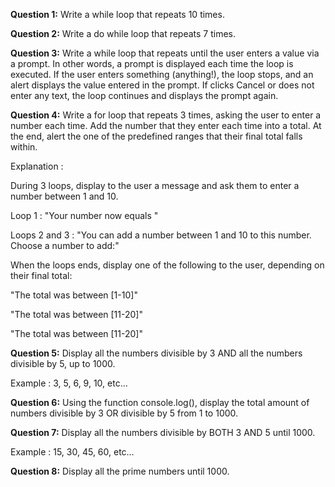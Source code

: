 **Question 1:** Write a while loop that repeats 10 times.

**Question 2:** Write a do while loop that repeats 7 times.

**Question 3:** Write a while loop that repeats until the user enters a value via a prompt. In other words, a prompt is displayed each time the loop is executed. If the user enters something (anything!), the loop stops, and an alert displays the value entered in the prompt. If clicks Cancel or does not enter any text, the loop continues and displays the prompt again.

**Question 4:** Write a for loop that repeats 3 times, asking the user to enter a number each time. Add the number that they enter each time into a total. At the end, alert the one of the predefined ranges that their final total falls within.

Explanation : 

During 3 loops, display to the user a message and ask them to enter a number between 1 and 10.

Loop 1 : "Your number now equals <value number>"

Loops 2 and 3 : "You can add a number between 1 and 10 to this number. Choose a number to add:"

When the loops ends, display one of the following to the user, depending on their final total: 

"The total was between [1-10]"

"The total was between [11-20]"

"The total was between [11-20]"

**Question 5:** Display all the numbers divisible by 3 AND all the numbers divisible by 5, up to 1000.

Example : 3, 5, 6, 9, 10, etc…

**Question 6:** Using the function console.log(), display the total amount of numbers divisible by 3 OR divisible by 5 from 1 to 1000.

**Question 7:** Display all the numbers divisible by BOTH 3 AND 5 until 1000.

Example : 15, 30, 45, 60, etc…

**Question 8:** Display all the prime numbers until 1000.
